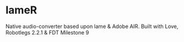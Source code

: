 # lameR
Native audio-converter based upon lame &amp; Adobe AIR.
Built with Love, Robotlegs 2.2.1 & FDT Milestone 9

